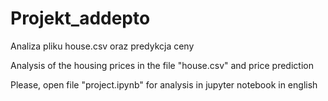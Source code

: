 # Projekt_addepto
Analiza pliku house.csv oraz predykcja ceny

Analysis of the housing prices in the file "house.csv" and price prediction

Please, open file "project.ipynb" for analysis in jupyter notebook in english
